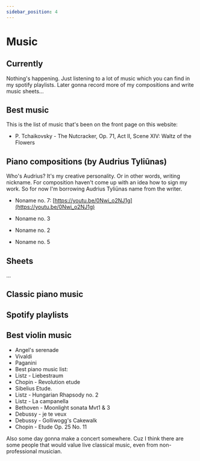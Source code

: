 ```yaml
---
sidebar_position: 4
---
```


# Music

## Currently

Nothing's happening. Just listening to a lot of music which you can find in my spotify playlists. Later gonna record more of my compositions and write music sheets...

## Best music

This is the list of music that's been on the front page on this website:

- P. Tchaikovsky - The Nutcracker, Op. 71, Act II, Scene XIV: Waltz of the Flowers

## Piano compositions (by Audrius Tyliūnas)

Who's Audrius? It's my creative personality. Or in other words, writing nickname. For composition haven't come up with an idea how to sign my work. So for now I'm borrowing Audrius Tyliūnas name from the writer.

- Noname no. 7: [https://youtu.be/0Nwi_o2NJ1g](https://youtu.be/0Nwi_o2NJ1g)

- Noname no. 3

- Noname no. 2

- Noname no. 5

## Sheets

...

## Classic piano music

## Spotify playlists

## Best violin music

- Angel's serenade
- Vivaldi
- Paganini
- Best piano music list:
- Listz - Liebestraum
- Chopin - Revolution etude
- Sibelius Etude.
- Listz - Hungarian Rhapsody no. 2
- Listz - La campanella
- Bethoven - Moonlight sonata Mvt1 & 3
- Debussy - je te veux
- Debussy - Golliwogg's Cakewalk
- Chopin - Etude Op. 25 No. 11

Also some day gonna make a concert somewhere. Cuz I think there are some people that would value live classical music, even from non-professional musician.
